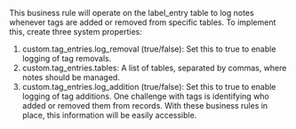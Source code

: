 This business rule will operate on the label_entry table to log notes whenever tags are added or removed from specific tables. To implement this, create three system properties:
1. custom.tag_entries.log_removal (true/false): Set this to true to enable logging of tag removals.
2. custom.tag_entries.tables: A list of tables, separated by commas, where notes should be managed.
3. custom.tag_entries.log_addition (true/false): Set this to true to enable logging of tag additions.
One challenge with tags is identifying who added or removed them from records. With these business rules in place, this information will be easily accessible.
